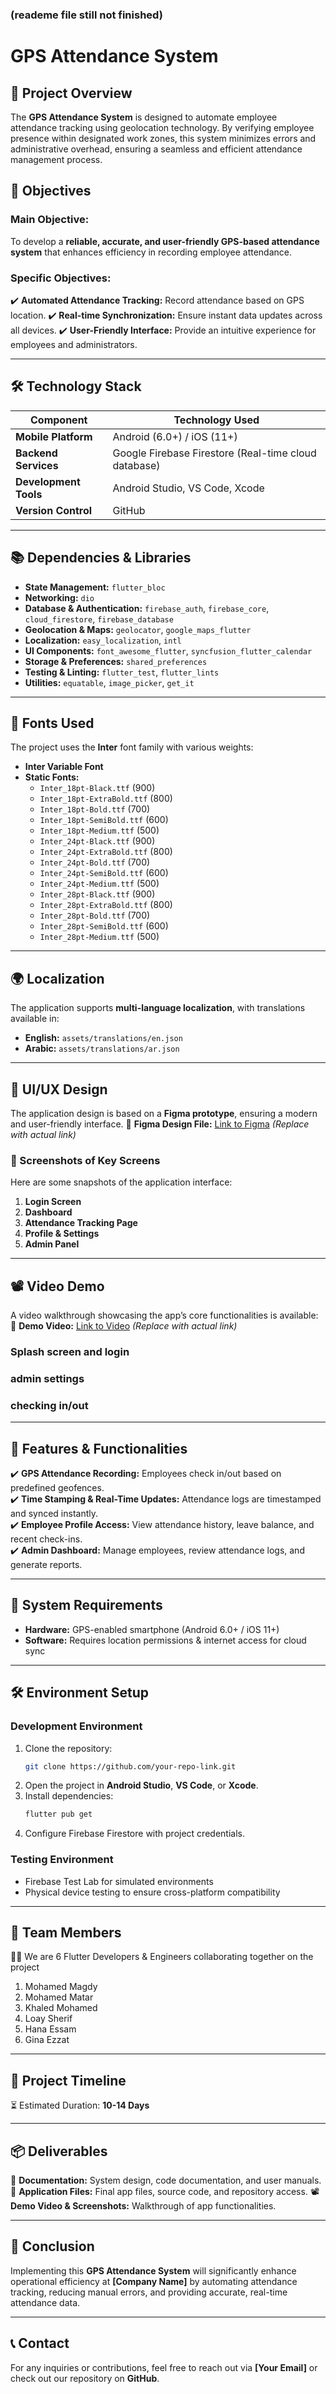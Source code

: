 ### (reademe file still not finished)

# GPS Attendance System

## 📌 Project Overview
The **GPS Attendance System** is designed to automate employee attendance tracking using geolocation technology. By verifying employee presence within designated work zones, this system minimizes errors and administrative overhead, ensuring a seamless and efficient attendance management process.



## 🎯 Objectives
### **Main Objective:**
To develop a **reliable, accurate, and user-friendly GPS-based attendance system** that enhances efficiency in recording employee attendance.

### **Specific Objectives:**
✔️ **Automated Attendance Tracking:** Record attendance based on GPS location.
✔️ **Real-time Synchronization:** Ensure instant data updates across all devices.
✔️ **User-Friendly Interface:** Provide an intuitive experience for employees and administrators.

---

## 🛠️ Technology Stack
| Component  | Technology Used  |
|------------|-----------------|
| **Mobile Platform** | Android (6.0+) / iOS (11+) |
| **Backend Services** | Google Firebase Firestore (Real-time cloud database) |
| **Development Tools** | Android Studio, VS Code, Xcode |
| **Version Control** | GitHub |

---

## 📚 Dependencies & Libraries
- **State Management:** `flutter_bloc`
- **Networking:** `dio`
- **Database & Authentication:** `firebase_auth`, `firebase_core`, `cloud_firestore`, `firebase_database`
- **Geolocation & Maps:** `geolocator`, `google_maps_flutter`
- **Localization:** `easy_localization`, `intl`
- **UI Components:** `font_awesome_flutter`, `syncfusion_flutter_calendar`
- **Storage & Preferences:** `shared_preferences`
- **Testing & Linting:** `flutter_test`, `flutter_lints`
- **Utilities:** `equatable`, `image_picker`, `get_it`

---

## 🎨 Fonts Used
The project uses the **Inter** font family with various weights:
- **Inter Variable Font**
- **Static Fonts:**
  - `Inter_18pt-Black.ttf` (900)
  - `Inter_18pt-ExtraBold.ttf` (800)
  - `Inter_18pt-Bold.ttf` (700)
  - `Inter_18pt-SemiBold.ttf` (600)
  - `Inter_18pt-Medium.ttf` (500)
  - `Inter_24pt-Black.ttf` (900)
  - `Inter_24pt-ExtraBold.ttf` (800)
  - `Inter_24pt-Bold.ttf` (700)
  - `Inter_24pt-SemiBold.ttf` (600)
  - `Inter_24pt-Medium.ttf` (500)
  - `Inter_28pt-Black.ttf` (900)
  - `Inter_28pt-ExtraBold.ttf` (800)
  - `Inter_28pt-Bold.ttf` (700)
  - `Inter_28pt-SemiBold.ttf` (600)
  - `Inter_28pt-Medium.ttf` (500)

---

## 🌍 Localization
The application supports **multi-language localization**, with translations available in:
- **English:** `assets/translations/en.json`
- **Arabic:** `assets/translations/ar.json`

---

## 🎨 UI/UX Design
The application design is based on a **Figma prototype**, ensuring a modern and user-friendly interface. 
📌 **Figma Design File:** [Link to Figma](#) *(Replace with actual link)*

### 📸 Screenshots of Key Screens
Here are some snapshots of the application interface:
1. **Login Screen**
2. **Dashboard**
3. **Attendance Tracking Page**
4. **Profile & Settings**
5. **Admin Panel**

---

## 📽️ Video Demo
A video walkthrough showcasing the app’s core functionalities is available: 
📌 **Demo Video:** [Link to Video](#) *(Replace with actual link)*

### Splash screen and login

### admin settings

### checking in/out

---

## 🚀 Features & Functionalities
✔️ **GPS Attendance Recording:** Employees check in/out based on predefined geofences.  
✔️ **Time Stamping & Real-Time Updates:** Attendance logs are timestamped and synced instantly.  
✔️ **Employee Profile Access:** View attendance history, leave balance, and recent check-ins.  
✔️ **Admin Dashboard:** Manage employees, review attendance logs, and generate reports.  

---

## 🔧 System Requirements
- **Hardware:** GPS-enabled smartphone (Android 6.0+ / iOS 11+)
- **Software:** Requires location permissions & internet access for cloud sync

---

## 🛠 Environment Setup
### **Development Environment**
1. Clone the repository:
   ```sh
   git clone https://github.com/your-repo-link.git
   ```
2. Open the project in **Android Studio**, **VS Code**, or **Xcode**.
3. Install dependencies:
   ```sh
   flutter pub get
   ```
4. Configure Firebase Firestore with project credentials.

### **Testing Environment**
- Firebase Test Lab for simulated environments
- Physical device testing to ensure cross-platform compatibility

---

## 👥 Team Members
👨‍💻 We are 6 Flutter Developers & Engineers collaborating together on the project
1. Mohamed Magdy
2. Mohamed Matar
3. Khaled Mohamed
4. Loay Sherif
5. Hana Essam
6. Gina Ezzat

---

## 📅 Project Timeline
⏳ Estimated Duration: **10-14 Days**

---

## 📦 Deliverables
📄 **Documentation:** System design, code documentation, and user manuals.  
📂 **Application Files:** Final app files, source code, and repository access.
📽️ **Demo Video & Screenshots:** Walkthrough of app functionalities.

---

## 📌 Conclusion
Implementing this **GPS Attendance System** will significantly enhance operational efficiency at **[Company Name]** by automating attendance tracking, reducing manual errors, and providing accurate, real-time attendance data.

---

## 📞 Contact
For any inquiries or contributions, feel free to reach out via **[Your Email]** or check out our repository on **GitHub**.
